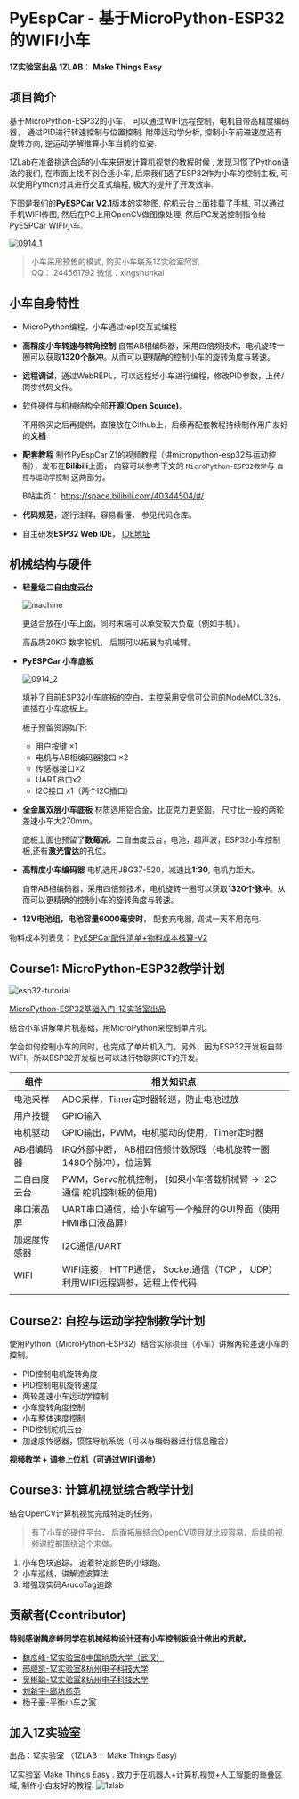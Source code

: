 # PyEspCar - 基于MicroPython-ESP32的WIFI小车

**1Z实验室出品**
**1ZLAB**： **Make Things Easy**



## 项目简介

基于MicroPython-ESP32的小车， 可以通过WIFI远程控制，电机自带高精度编码器， 通过PID进行转速控制与位置控制.  附带运动学分析, 控制小车前进速度还有旋转方向,  逆运动学解推算小车当前的位姿.

1ZLab在准备挑选合适的小车来研发计算机视觉的教程时候 , 发现习惯了Python语法的我们, 在市面上找不到合适小车, 后来我们选了ESP32作为小车的控制主板, 可以使用Python对其进行交互式编程, 极大的提升了开发效率.

下图是我们的**PyESPCar V2.1**版本的实物图, 舵机云台上面挂载了手机, 可以通过手机WIFI传图, 然后在PC上用OpenCV做图像处理, 然后PC发送控制指令给PyESPCar WIFI小车. 

![0914_1](./image/0914_1.jpg)



> 小车采用预售的模式, 购买小车联系1Z实验室阿凯  
> QQ： 244561792
> 微信：xingshunkai



## 小车自身特性



* MicroPython编程，小车通过repl交互式编程

* **高精度小车转速与转角控制** 自带AB相编码器，采用四倍频技术，电机旋转一圈可以获取**1320个脉冲**。从而可以更精确的控制小车的旋转角度与转速。

* **远程调试**，通过WebREPL，可以远程给小车进行编程，修改PID参数，上传/同步代码文件。

* 软件硬件与机械结构全部**开源(Open Source)**。

  不用购买之后再提供，直接放在Github上，后续再配套教程持续制作用户友好的**文档**

* **配套教程**  制作PyEspCar Z1的视频教程（讲micropython-esp32与运动控制），发布在**Bilibili**上面， 内容可以参考下文的 `MicroPython-ESP32教学`与 `自控与运动学控制` 这两部分。

  B站主页： https://space.bilibili.com/40344504/#/

* **代码规范**，逐行注释，容易看懂， 参见代码仓库。

* 自主研发**ESP32 Web IDE**， [IDE地址](http://dev.1zlab.com)



## 机械结构与硬件



* **轻量级二自由度云台**

  ![machine](./image/PyEspCar-Z1.png)

  更适合放在小车上面，同时末端可以承受较大负载（例如手机）。

  高品质20KG 数字舵机， 后期可以拓展为机械臂。

  

* **PyESPCar 小车底板** 

  ![0914_2](./image/0914_2.png)

  

  填补了目前ESP32小车底板的空白，主控采用安信可公司的NodeMCU32s，直插在小车底板上。

  板子预留资源如下: 

  *  用户按键 ×1
  *  电机与AB相编码器接口 ×2
   *  传感器接口×2  
   *  UART串口x2  
   *  I2C接口 x1（两个I2C插口）

  

* **全金属双层小车底板**  材质选用铝合金，比亚克力更坚固， 尺寸比一般的两轮差速小车大270mm。

  底板上面也预留了**数莓派**，二自由度云台，电池，超声波，ESP32小车控制板,还有**激光雷达**的孔位。

* **高精度小车编码器**  电机选用JBG37-520，减速比**1:30**, 电机力距大。 

  自带AB相编码器，采用四倍频技术，电机旋转一圈可以获取**1320个脉冲**。从而可以更精确的控制小车的旋转角度与转速。

* **12V电池组，电池容量6000毫安时**， 配套充电器, 调试一天不用充电.



物料成本列表见： [PyESPCar配件清单+物料成本核算-V2](https://github.com/1zlab/1ZLAB_PyEspCar/blob/master/hardware/PyESPCar-Z1-%E9%85%8D%E4%BB%B6%E6%B8%85%E5%8D%95%2B%E7%89%A9%E6%96%99%E6%88%90%E6%9C%AC%E6%A0%B8%E7%AE%97.md)



## Course1: MicroPython-ESP32教学计划

![esp32-tutorial](https://camo.githubusercontent.com/7c28903745e4a0b4d6e4b8aec2146b59afdeb151/687474703a2f2f696d672e317a6c61622e636f6d2f686f6d65706167652d6d6963726f707974686f6e2d65737033322e706e67)

[MicroPython-ESP32基础入门-1Z实验室出品](https://github.com/1zlab/1ZLAB_MicroPython_ESP32_Tutorial)

结合小车讲解单片机基础，用MicroPython来控制单片机。

学会如何控制小车的同时，也完成了单片机入门。另外，因为ESP32开发板自带WIFI，所以ESP32开发板也可以进行物联网IOT的开发。

| 组件         | 相关知识点                                                   |
| ------------ | ------------------------------------------------------------ |
| 电池采样     | ADC采样，Timer定时器轮巡，防止电池过放                       |
| 用户按键     | GPIO输入                                                     |
| 电机驱动     | GPIO输出，PWM，电机驱动的使用，Timer定时器                   |
| AB相编码器   | IRQ外部中断， AB相四倍频计数原理（电机旋转一圈1480个脉冲），位运算 |
| 二自由度云台 | PWM，Servo舵机控制， (如果小车搭载机械臂 -> I2C通信 舵机控制板的使用) |
| 串口液晶屏   | UART串口通信，给小车编写一个触屏的GUI界面（使用HMI串口液晶屏） |
| 加速度传感器 | I2C通信/UART                                                 |
| WIFI         | WIFI连接， HTTP通信， Socket通信（TCP ， UDP）利用WIFI远程调参，远程上传代码 |
|              |                                                              |





## Course2: 自控与运动学控制教学计划
使用Python（MicroPython-ESP32）结合实际项目（小车）讲解两轮差速小车的控制。

* PID控制电机旋转角度
* PID控制电机旋转速度
* 两轮差速小车运动学控制
* 小车旋转角度控制
* 小车整体速度控制
* PID控制舵机云台
* 加速度传感器，惯性导航系统（可以与编码器进行信息融合）

**视频教学 + 调参上位机（可通过WIFI调参）**






## Course3: 计算机视觉综合教学计划

结合OpenCV计算机视觉完成特定的任务。
>有了小车的硬件平台， 后面拓展结合OpenCV项目就比较容易，后续的视频课程都围绕这个来做。

1. 小车色块追踪， 追着特定颜色的小球跑。
2. 小车巡线，讲解滤波算法 
3. 增强现实码ArucoTag追踪 



## 贡献者(Ccontributor)

**特别感谢魏彦峰同学在机械结构设计还有小车控制板设计做出的贡献。**

* [魏彦峰-1Z实验室&中国地质大学（武汉）](https://github.com/rose-w)
* [邢顺凯-1Z实验室&杭州电子科技大学](https://github.com/mushroom-x)
* [吴彬聪-1Z实验室&杭州电子科技大学](https://github.com/littleoniononion)
* [刘新宇-廊坊师范](https://github.com/LiuXinyu12378)
* [杨子豪-平衡小车之家](http://minibalance.com/)




## 加入1Z实验室

出品：1Z实验室 （1ZLAB： Make Things Easy）

1Z实验室 Make Things Easy . 致力于在机器人+计算机视觉+人工智能的重叠区域, 制作小白友好的教程.
![1zlab](https://upload-images.jianshu.io/upload_images/1199728-589a80ff77f380d8.png?imageMogr2/auto-orient/strip%7CimageView2/2/w/700)

